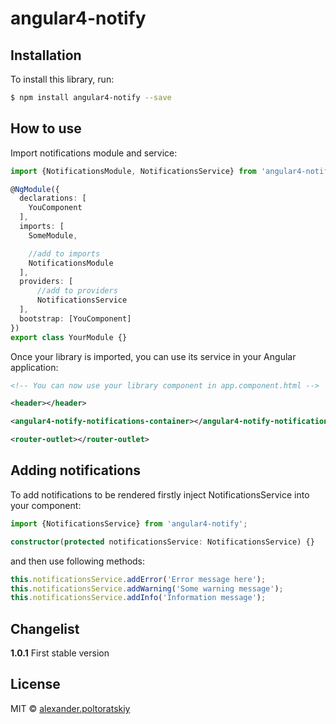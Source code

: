 # angular4-notify

## Installation

To install this library, run:

```bash
$ npm install angular4-notify --save
```

## How to use

Import notifications module and service:

```typescript
import {NotificationsModule, NotificationsService} from 'angular4-notify';

@NgModule({
  declarations: [
    YouComponent
  ],
  imports: [
    SomeModule,

    //add to imports
    NotificationsModule
  ],
  providers: [
      //add to providers
      NotificationsService
  ],
  bootstrap: [YouComponent]
})
export class YourModule {}
```

Once your library is imported, you can use its service in your Angular application:

```xml
<!-- You can now use your library component in app.component.html -->

<header></header>

<angular4-notify-notifications-container></angular4-notify-notifications-container>

<router-outlet></router-outlet>
```

## Adding notifications

To add notifications to be rendered firstly inject NotificationsService into your component:

```typescript
import {NotificationsService} from 'angular4-notify';

constructor(protected notificationsService: NotificationsService) {}
````
and then use following methods:

```typescript
this.notificationsService.addError('Error message here');
this.notificationsService.addWarning('Some warning message');
this.notificationsService.addInfo('Information message');
````

## Changelist

**1.0.1** First stable version

## License

MIT © [alexander.poltoratskiy](mailto:myownsumm@gmail.com)
